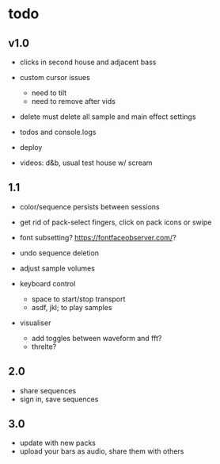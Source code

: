 # todo

## v1.0

- clicks in second house and adjacent bass

- custom cursor issues

  - need to tilt
  - need to remove after vids

- delete must delete all sample and main effect settings

- todos and console.logs

- deploy

- videos: d&b, usual test house w/ scream

## 1.1

- color/sequence persists between sessions

- get rid of pack-select fingers, click on pack icons or swipe

- font subsetting? https://fontfaceobserver.com/?

- undo sequence deletion

- adjust sample volumes

- keyboard control

  - space to start/stop transport
  - asdf, jkl; to play samples

- visualiser
  - add toggles between waveform and fft?
  - threlte?

## 2.0

- share sequences
- sign in, save sequences

## 3.0

- update with new packs
- upload your bars as audio, share them with others
